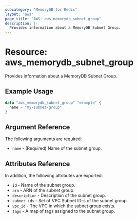```yaml
---
subcategory: "MemoryDB for Redis"
layout: "aws"
page_title: "AWS: aws_memorydb_subnet_group"
description: |-
  Provides information about a MemoryDB Subnet Group.
---
```


# Resource: aws_memorydb_subnet_group

Provides information about a MemoryDB Subnet Group.

## Example Usage

```terraform
data "aws_memorydb_subnet_group" "example" {
  name = "my-subnet-group"
}
```

## Argument Reference

The following arguments are required:

* `name` - (Required) Name of the subnet group.

## Attributes Reference

In addition, the following attributes are exported:

* `id` - Name of the subnet group.
* `arn` - ARN of the subnet group.
* `description` - Description of the subnet group.
* `subnet_ids` - Set of VPC Subnet ID-s of the subnet group.
* `vpc_id` - The VPC in which the subnet group exists.
* `tags` - A map of tags assigned to the subnet group.

